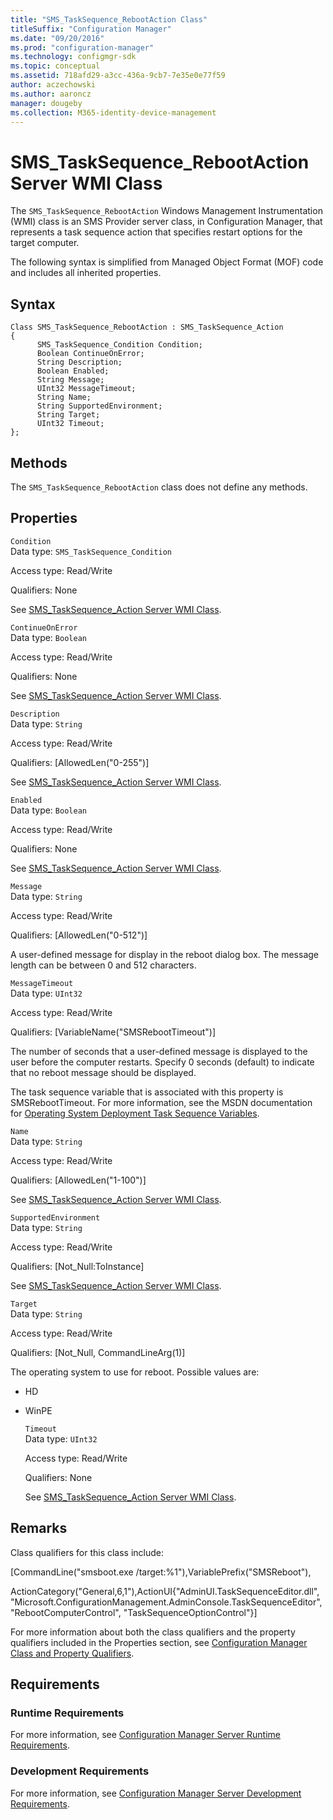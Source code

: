 ```yaml
---
title: "SMS_TaskSequence_RebootAction Class"
titleSuffix: "Configuration Manager"
ms.date: "09/20/2016"
ms.prod: "configuration-manager"
ms.technology: configmgr-sdk
ms.topic: conceptual
ms.assetid: 718afd29-a3cc-436a-9cb7-7e35e0e77f59
author: aczechowski
ms.author: aaroncz
manager: dougeby
ms.collection: M365-identity-device-management
---
```

# SMS_TaskSequence_RebootAction Server WMI Class
The `SMS_TaskSequence_RebootAction` Windows Management Instrumentation (WMI) class is an SMS Provider server class, in Configuration Manager, that represents a task sequence action that specifies restart options for the target computer.  

 The following syntax is simplified from Managed Object Format (MOF) code and includes all inherited properties.  

## Syntax  

```  
Class SMS_TaskSequence_RebootAction : SMS_TaskSequence_Action  
{  
      SMS_TaskSequence_Condition Condition;  
      Boolean ContinueOnError;  
      String Description;  
      Boolean Enabled;  
      String Message;  
      UInt32 MessageTimeout;  
      String Name;  
      String SupportedEnvironment;  
      String Target;  
      UInt32 Timeout;  
};  
```  

## Methods  
 The `SMS_TaskSequence_RebootAction` class does not define any methods.  

## Properties  
 `Condition`  
 Data type: `SMS_TaskSequence_Condition`  

 Access type: Read/Write  

 Qualifiers: None  

 See [SMS_TaskSequence_Action Server WMI Class](../../../develop/reference/osd/sms_tasksequence_action-server-wmi-class.md).  

 `ContinueOnError`  
 Data type: `Boolean`  

 Access type: Read/Write  

 Qualifiers: None  

 See [SMS_TaskSequence_Action Server WMI Class](../../../develop/reference/osd/sms_tasksequence_action-server-wmi-class.md).  

 `Description`  
 Data type: `String`  

 Access type: Read/Write  

 Qualifiers: [AllowedLen("0-255")]  

 See [SMS_TaskSequence_Action Server WMI Class](../../../develop/reference/osd/sms_tasksequence_action-server-wmi-class.md).  

 `Enabled`  
 Data type: `Boolean`  

 Access type: Read/Write  

 Qualifiers: None  

 See [SMS_TaskSequence_Action Server WMI Class](../../../develop/reference/osd/sms_tasksequence_action-server-wmi-class.md).  

 `Message`  
 Data type: `String`  

 Access type: Read/Write  

 Qualifiers: [AllowedLen("0-512")]  

 A user-defined message for display in the reboot dialog box. The message length can be between 0 and 512 characters.  

 `MessageTimeout`  
 Data type: `UInt32`  

 Access type: Read/Write  

 Qualifiers: [VariableName("SMSRebootTimeout")]  

 The number of seconds that a user-defined message is displayed to the user before the computer restarts. Specify 0 seconds (default) to indicate that no reboot message should be displayed.  

 The task sequence variable that is associated with this property is SMSRebootTimeout. For more information, see the MSDN documentation for [Operating System Deployment Task Sequence Variables](http://go.microsoft.com/fwlink/?LinkId=100711).  

 `Name`  
 Data type: `String`  

 Access type: Read/Write  

 Qualifiers: [AllowedLen("1-100")]  

 See [SMS_TaskSequence_Action Server WMI Class](../../../develop/reference/osd/sms_tasksequence_action-server-wmi-class.md).  

 `SupportedEnvironment`  
 Data type: `String`  

 Access type: Read/Write  

 Qualifiers: [Not_Null:ToInstance]  

 See [SMS_TaskSequence_Action Server WMI Class](../../../develop/reference/osd/sms_tasksequence_action-server-wmi-class.md).  

 `Target`  
 Data type: `String`  

 Access type: Read/Write  

 Qualifiers: [Not_Null, CommandLineArg(1)]  

 The operating system to use for reboot. Possible values are:  

- HD  

- WinPE  

  `Timeout`  
  Data type: `UInt32`  

  Access type: Read/Write  

  Qualifiers: None  

  See [SMS_TaskSequence_Action Server WMI Class](../../../develop/reference/osd/sms_tasksequence_action-server-wmi-class.md).  

## Remarks  
 Class qualifiers for this class include:  

 [CommandLine("smsboot.exe /target:%1"),VariablePrefix("SMSReboot"),  

 ActionCategory("General,6,1"),ActionUI{"AdminUI.TaskSequenceEditor.dll", "Microsoft.ConfigurationManagement.AdminConsole.TaskSequenceEditor", "RebootComputerControl", "TaskSequenceOptionControl"}]  

 For more information about both the class qualifiers and the property qualifiers included in the Properties section, see [Configuration Manager Class and Property Qualifiers](../../../develop/reference/misc/class-and-property-qualifiers.md).  

## Requirements  

### Runtime Requirements  
 For more information, see [Configuration Manager Server Runtime Requirements](../../../develop/core/reqs/server-runtime-requirements.md).  

### Development Requirements  
 For more information, see [Configuration Manager Server Development Requirements](../../../develop/core/reqs/server-development-requirements.md).  
